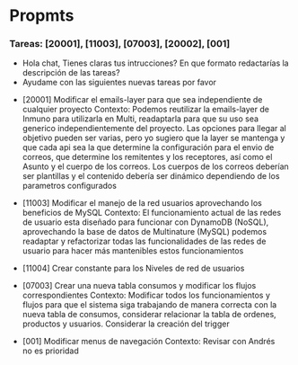 # Propmts

### Tareas: [20001], [11003], [07003], [20002], [001]

- Hola chat, Tienes claras tus intrucciones? En que formato redactarías la descripción de las tareas?
- Ayudame con las siguientes nuevas tareas por favor

* [20001] Modificar el emails-layer para que sea independiente de cualquier proyecto
Contexto: Podemos reutilizar la emails-layer de Inmuno para utilizarla en Multi, readaptarla para que su uso sea generico independientemente del proyecto.
Las opciones para llegar al objetivo pueden ser varias, pero yo sugiero que la layer se mantenga y que cada api sea la que determine la configuración para el envio de correos, que determine los remitentes y los receptores, así como el Asunto y el cuerpo de los correos. Los cuerpos de los correos deberían ser plantillas y el contenido debería ser dinámico dependiendo de los parametros configurados

* [11003] Modificar el manejo de la red usuarios aprovechando los beneficios de MySQL
Contexto: El funcionamiento actual de las redes de usuario esta diseñado para funcionar con DynamoDB (NoSQL), aprovechando la base de datos de Multinature (MySQL) podemos readaptar y refactorizar todas las funcionalidades de las redes de usuario para hacer más mantenibles estos funcionamientos

* [11004] Crear constante para los Niveles de red de usuarios

* [07003] Crear una nueva tabla consumos y modificar los flujos correspondientes
Contexto: Modificar todos los funcionamientos y flujos para que el sistema siga trabajando de manera correcta con la nueva tabla de consumos, considerar relacionar la tabla de ordenes, productos y usuarios. Considerar la creación del trigger

* [001] Modificar menus de navegación
Contexto: Revisar con Andrés no es prioridad
